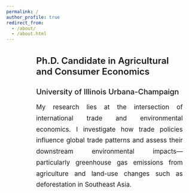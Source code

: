 ```yaml
---
permalink: /
author_profile: true
redirect_from: 
  - /about/
  - /about.html
---
```


<style>
  .custom-intro-wrapper {
    display: flex;
    flex-direction: row;
    max-width: 1600px;
    margin: 0 auto;
    margin-top: 15px; /* Lower the right part */
    padding-right: 2rem;
  }

  .custom-intro-content {
    flex: 1;
    padding-left: 80px; /* Move to the right */
    max-width: 1100px;   /* Wider */
    margin-top: 20px;   /* Push down slightly */
  }

  .custom-intro-content h2 {
    font-weight: 600;
    font-size: 24px;
    margin-bottom: 10px;
    margin-top: 0;
  }

  .custom-intro-content h3 {
    font-size: 20px;
    font-weight: 500;
    margin-bottom: 15px;
  }

  .custom-intro-content p {
    font-size: 17px;
    line-height: 1.75;
    margin-top: 10px;
    text-align: justify;
  }

  @media (max-width: 768px) {
    .custom-intro-wrapper {
      flex-direction: column;
      padding-left: 1rem;
      padding-right: 1rem;
      margin-top: 20px;
    }

    .custom-intro-content {
      padding-left: 0;
      margin-top: 10px;
      max-width: 100%;
    }
  }
</style>

<div class="custom-intro-wrapper">
  <div class="custom-intro-content">
    <h2>Ph.D. Candidate in Agricultural and Consumer Economics</h2>
    <h3>University of Illinois Urbana-Champaign</h3>
    <p>
      My research lies at the intersection of international trade and environmental economics.
      I investigate how trade policies influence global trade patterns and assess their downstream
      environmental impacts—particularly greenhouse gas emissions from agriculture and land-use
      changes such as deforestation in Southeast Asia.
    </p>
  </div>
</div>
